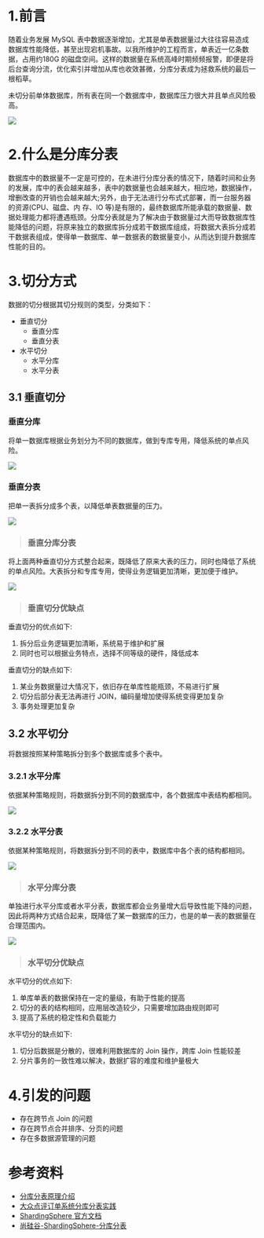 # 1.前言
随着业务发展 MySQL 表中数据逐渐增加，尤其是单表数据量过大往往容易造成数据库性能降低，甚至出现宕机事故。以我所维护的工程而言，单表近一亿条数据，占用约180G 的磁盘空间。这样的数据量在系统高峰时期频频报警，即便是将后台查询分流，优化索引并增加从库也收效甚微，分库分表成为拯救系统的最后一根稻草。

未切分前单体数据库，所有表在同一个数据库中，数据库压力很大并且单点风险极高。

![](https://raw.githubusercontent.com/lujiahao0708/PicRepo/master/blogPic/MySQL/MySQL%E6%89%A9%E5%B1%95/%E5%88%86%E5%BA%93%E5%88%86%E8%A1%A8/1.%E5%8D%95%E4%BD%93%E6%95%B0%E6%8D%AE%E5%BA%93.png)

# 2.什么是分库分表
数据库中的数据量不一定是可控的，在未进行分库分表的情况下，随着时间和业务的发展，库中的表会越来越多，表中的数据量也会越来越大，相应地，数据操作，增删改查的开销也会越来越大;另外，由于无法进行分布式式部署，而一台服务器的资源(CPU、磁盘、内 存、IO 等)是有限的，最终数据库所能承载的数据量、数据处理能力都将遭遇瓶颈。分库分表就是为了解决由于数据量过大而导致数据库性能降低的问题，将原来独立的数据库拆分成若干数据库组成，将数据大表拆分成若干数据表组成，使得单一数据库、单一数据表的数据量变小，从而达到提升数据库性能的目的。

# 3.切分方式
数据的切分根据其切分规则的类型，分类如下：
- 垂直切分
    - 垂直分库
    - 垂直分表
- 水平切分
    - 水平分库
    - 水平分表

## 3.1 垂直切分
### 垂直分库
将单一数据库根据业务划分为不同的数据库，做到专库专用，降低系统的单点风险。

![](https://raw.githubusercontent.com/lujiahao0708/PicRepo/master/blogPic/MySQL/MySQL%E6%89%A9%E5%B1%95/%E5%88%86%E5%BA%93%E5%88%86%E8%A1%A8/2.%E5%9E%82%E7%9B%B4%E5%88%86%E5%BA%93.png)

### 垂直分表
把单一表拆分成多个表，以降低单表数据量的压力。

![](https://raw.githubusercontent.com/lujiahao0708/PicRepo/master/blogPic/MySQL/MySQL%E6%89%A9%E5%B1%95/%E5%88%86%E5%BA%93%E5%88%86%E8%A1%A8/3.%E5%9E%82%E7%9B%B4%E5%88%86%E8%A1%A8.png)

> ### 垂直分库分表
将上面两种垂直切分方式整合起来，既降低了原来大表的压力，同时也降低了系统的单点风险。大表拆分和专库专用，使得业务逻辑更加清晰，更加便于维护。

![](https://raw.githubusercontent.com/lujiahao0708/PicRepo/master/blogPic/MySQL/MySQL%E6%89%A9%E5%B1%95/%E5%88%86%E5%BA%93%E5%88%86%E8%A1%A8/4.%E5%9E%82%E7%9B%B4%E5%88%86%E5%BA%93%E5%88%86%E8%A1%A8.png)

> ### 垂直切分优缺点

垂直切分的优点如下:
1. 拆分后业务逻辑更加清晰，系统易于维护和扩展
2. 同时也可以根据业务特点，选择不同等级的硬件，降低成本

垂直切分的缺点如下:
1. 某业务数据量过大情况下，依旧存在单库性能瓶颈，不易进行扩展
2. 切分后部分表无法再进行 JOIN，编码量增加使得系统变得更加复杂
3. 事务处理更加复杂


## 3.2 水平切分
将数据按照某种策略拆分到多个数据库或多个表中。

### 3.2.1 水平分库
依据某种策略规则，将数据拆分到不同的数据库中，各个数据库中表结构都相同。

![](https://raw.githubusercontent.com/lujiahao0708/PicRepo/master/blogPic/MySQL/MySQL%E6%89%A9%E5%B1%95/%E5%88%86%E5%BA%93%E5%88%86%E8%A1%A8/5.%E6%B0%B4%E5%B9%B3%E5%88%86%E5%BA%93.png)

### 3.2.2 水平分表
依据某种策略规则，将数据拆分到不同的表中，数据库中各个表的结构都相同。

![](https://raw.githubusercontent.com/lujiahao0708/PicRepo/master/blogPic/MySQL/MySQL%E6%89%A9%E5%B1%95/%E5%88%86%E5%BA%93%E5%88%86%E8%A1%A8/6.%E6%B0%B4%E5%B9%B3%E5%88%86%E8%A1%A8.png)

> ### 水平分库分表

单独进行水平分库或者水平分表，数据库都会业务量增大后导致性能下降的问题，因此将两种方式结合起来，既降低了某一数据库的压力，也是的单一表的数据量在合理范围内。

![](https://raw.githubusercontent.com/lujiahao0708/PicRepo/master/blogPic/MySQL/MySQL%E6%89%A9%E5%B1%95/%E5%88%86%E5%BA%93%E5%88%86%E8%A1%A8/7.%E6%B0%B4%E5%B9%B3%E5%88%86%E5%BA%93%E5%88%86%E8%A1%A8.png)

> ### 水平切分优缺点

水平切分的优点如下:
1. 单库单表的数据保持在一定的量级，有助于性能的提高
2. 切分的表的结构相同，应用层改造较少，只需要增加路由规则即可
3. 提高了系统的稳定性和负载能力

水平切分的缺点如下:
1. 切分后数据是分散的，很难利用数据库的 Join 操作，跨库 Join 性能较差
2. 分片事务的一致性难以解决，数据扩容的难度和维护量极大

# 4.引发的问题
- 存在跨节点 Join 的问题
- 存在跨节点合并排序、分页的问题
- 存在多数据源管理的问题

# 参考资料
- [分库分表原理介绍](https://tomoya92.github.io/2020/06/03/sharding-sphere-intro/)
- [大众点评订单系统分库分表实践](https://tech.meituan.com/2016/11/18/dianping-order-db-sharding.html)
- [ShardingSphere 官方文档](https://shardingsphere.apache.org/document/current/cn/overview/)
- [尚硅谷-ShardingSphere-分库分表](https://www.bilibili.com/video/BV1Rz4y197Kq/)
